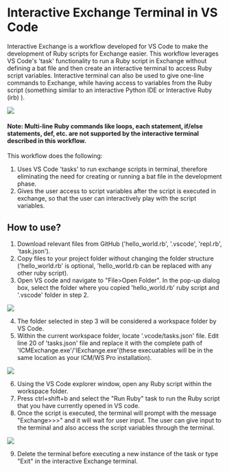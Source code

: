 # Interactive Exchange Terminal in VS Code
Interactive Exchange is a workflow developed for VS Code to make the development of Ruby scripts for Exchange easier. This workflow leverages VS Code's 'task' functionality to run a Ruby script in Exchange without defining a bat file and then create an interactive terminal to access Ruby script variables. Interactive terminal can also be used to give one-line commands to Exchange, while having access to variables from the Ruby script (something similar to an interactive Python IDE or Interactive Ruby (irb) ).

![](gif004.gif)

#### Note: Multi-line Ruby commands like loops, each statement, if/else statements, def, etc. are not supported by the interactive terminal described in this workflow.

This workflow does the following:
1. Uses VS Code 'tasks' to run exchange scripts in terminal, therefore eliminating the need for creating or running a bat file in the development phase.
2. Gives the user access to script variables after the script is executed in exchange, so that the user can interactively play with the script variables.

## How to use?
1. Download relevant files from GitHub ('hello_world.rb', '.vscode', 'repl.rb', 'task.json').
2. Copy files to your project folder without changing the folder structure ('hello_world.rb' is optional, 'hello_world.rb can be replaced with any other ruby script).
3. Open VS code and navigate to "File>Open Folder". In the pop-up dialog box, select the folder where you copied 'hello_world.rb' ruby script and '.vscode' folder in step 2.

![](gif001.gif)

4. The folder selected in step 3 will be considered a workspace folder by VS Code. 
5. Within the current workspace folder, locate '.vcode/tasks.json' file. Edit line 20 of 'tasks.json' file and replace it with the complete path of 'ICMExchange.exe'/'IExchange.exe'(these execuatables will be in the same location as your ICM/WS Pro installation).

![](gif002.gif)

6. Using the VS Code explorer window, open any Ruby script within the workspace folder.
7. Press ctrl+shift+b and select the "Run Ruby" task to run the Ruby script that you have currently opened in VS code.
8. Once the script is executed, the terminal will prompt with the message "Exchange>>>" and it will wait for user input. The user can give input to the terminal and also access the script variables through the terminal.

![](gif003.gif)

9. Delete the terminal before executing a new instance of the task or type "Exit" in the interactive Exchange terminal.